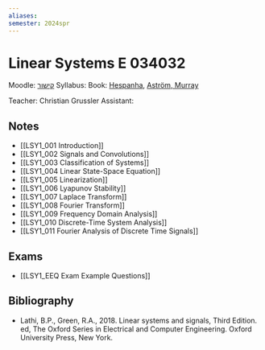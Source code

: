 ```yaml
---
aliases: 
semester: 2024spr
---
```

# Linear Systems E 034032

Moodle: [קישור](https://moodle2324.technion.ac.il/course/view.php?id=2561)
Syllabus:
Book: [Hespanha](https://annas-archive.org/md5/f7037d2144916d28f40c1be4394f25c3), [Aström, Murray](https://www.cds.caltech.edu/%7Emurray/books/AM08/pdf/am08-complete_22Feb09.pdf)

Teacher: Christian Grussler
Assistant:

## Notes
- [[LSY1_001 Introduction]]
- [[LSY1_002 Signals and Convolutions]]
- [[LSY1_003 Classification of Systems]]
- [[LSY1_004 Linear State-Space Equation]]
- [[LSY1_005 Linearization]]
- [[LSY1_006 Lyapunov Stability]]
- [[LSY1_007 Laplace Transform]]
- [[LSY1_008 Fourier Transform]]
- [[LSY1_009 Frequency Domain Analysis]]
- [[LSY1_010 Discrete-Time System Analysis]]
- [[LSY1_011 Fourier Analysis of Discrete Time Signals]]

## Exams
- [[LSY1_EEQ Exam Example Questions]]


## Bibliography
- Lathi, B.P., Green, R.A., 2018. Linear systems and signals, Third Edition. ed, The Oxford Series in Electrical and Computer Engineering. Oxford University Press, New York.